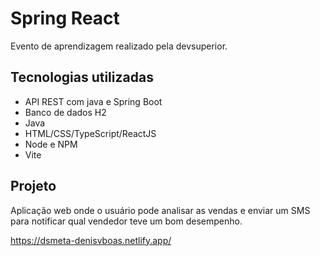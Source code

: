 <h1>Spring React</h1>

<p>Evento de aprendizagem realizado pela devsuperior.</p>

## Tecnologias utilizadas

- API REST com java e Spring Boot
- Banco de dados H2
- Java
- HTML/CSS/TypeScript/ReactJS
- Node e NPM
- Vite

## Projeto

<p>Aplicação web onde o usuário pode analisar as vendas e enviar um SMS para notificar qual vendedor teve um bom desempenho.</p>

https://dsmeta-denisvboas.netlify.app/

